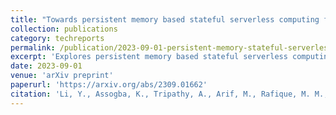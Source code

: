 ```yaml
---
title: "Towards persistent memory based stateful serverless computing for big data applications"
collection: publications
category: techreports
permalink: /publication/2023-09-01-persistent-memory-stateful-serverless
excerpt: 'Explores persistent memory based stateful serverless computing approaches for big data applications to improve performance and reduce cold start overhead.'
date: 2023-09-01
venue: 'arXiv preprint'
paperurl: 'https://arxiv.org/abs/2309.01662'
citation: 'Li, Y., Assogba, K., Tripathy, A., Arif, M., Rafique, M. M., Butt, A. R., & Nikolopoulos, D. (2023). &quot;Towards persistent memory based stateful serverless computing for big data applications.&quot; <i>arXiv preprint</i> arXiv:2309.01662.'
---
```

